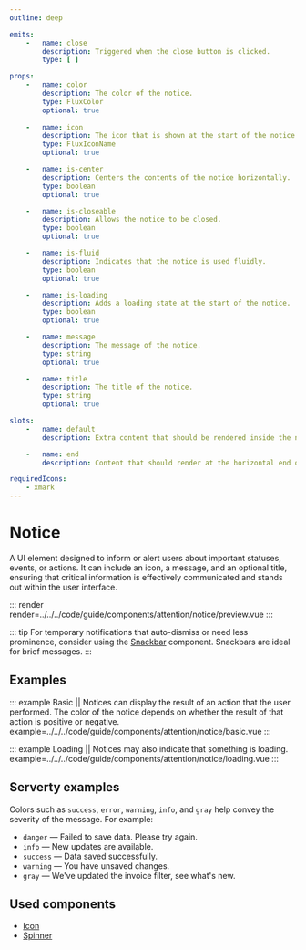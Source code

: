 ```yaml
---
outline: deep

emits:
    -   name: close
        description: Triggered when the close button is clicked.
        type: [ ]

props:
    -   name: color
        description: The color of the notice.
        type: FluxColor
        optional: true
        
    -   name: icon
        description: The icon that is shown at the start of the notice.
        type: FluxIconName
        optional: true

    -   name: is-center
        description: Centers the contents of the notice horizontally.
        type: boolean
        optional: true

    -   name: is-closeable
        description: Allows the notice to be closed.
        type: boolean
        optional: true

    -   name: is-fluid
        description: Indicates that the notice is used fluidly.
        type: boolean
        optional: true

    -   name: is-loading
        description: Adds a loading state at the start of the notice.
        type: boolean
        optional: true

    -   name: message
        description: The message of the notice.
        type: string
        optional: true

    -   name: title
        description: The title of the notice.
        type: string
        optional: true

slots:
    -   name: default
        description: Extra content that should be rendered inside the notice.

    -   name: end
        description: Content that should render at the horizontal end of the notice.

requiredIcons:
    - xmark
---
```


# Notice

A UI element designed to inform or alert users about important statuses, events, or actions. It can include an icon, a message, and an optional title, ensuring that critical information is effectively communicated and stands out within the user interface.

::: render
render=../../../code/guide/components/attention/notice/preview.vue
:::

::: tip
For temporary notifications that auto-dismiss or need less prominence, consider using the [Snackbar](./snackbar) component. Snackbars are ideal for brief messages.
:::

<FrontmatterDocs/>

## Examples

::: example Basic || Notices can display the result of an action that the user performed. The color of the notice depends on whether the result of that action is positive or negative.
example=../../../code/guide/components/attention/notice/basic.vue
:::

::: example Loading || Notices may also indicate that something is loading.
example=../../../code/guide/components/attention/notice/loading.vue
:::

## Serverty examples

Colors such as `success`, `error`, `warning`, `info`, and `gray` help convey the severity of the message. For example:

- `danger` — Failed to save data. Please try again.
- `info` — New updates are available.
- `success` — Data saved successfully.
- `warning` — You have unsaved changes.
- `gray` — We've updated the invoice filter, see what's new.

## Used components

- [Icon](../icon)
- [Spinner](../spinner)
